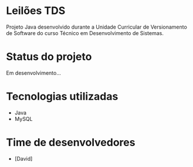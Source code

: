 # Leilões TDS
Projeto Java desenvolvido durante a Unidade Curricular de Versionamento de Software do curso Técnico em Desenvolvimento de Sistemas.

# Status do projeto
Em desenvolvimento...

# Tecnologias utilizadas
- Java  
- MySQL

# Time de desenvolvedores
- [David]

